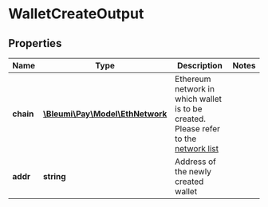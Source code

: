 # WalletCreateOutput

## Properties
Name | Type | Description | Notes
------------ | ------------- | ------------- | -------------
**chain** | [**\Bleumi\Pay\Model\EthNetwork**](EthNetwork.md) | Ethereum network in which wallet is to be created. Please refer to the [network list](https://pay.bleumi.com/docs/#supported-ethereum-networks) | 
**addr** | **string** | Address of the newly created wallet | 
